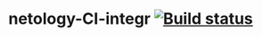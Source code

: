# netology-CI-integr [![Build status](https://ci.appveyor.com/api/projects/status/bjcwlxbxy083awqw?svg=true)](https://ci.appveyor.com/project/Tanya1396/netology-ci-integr)
